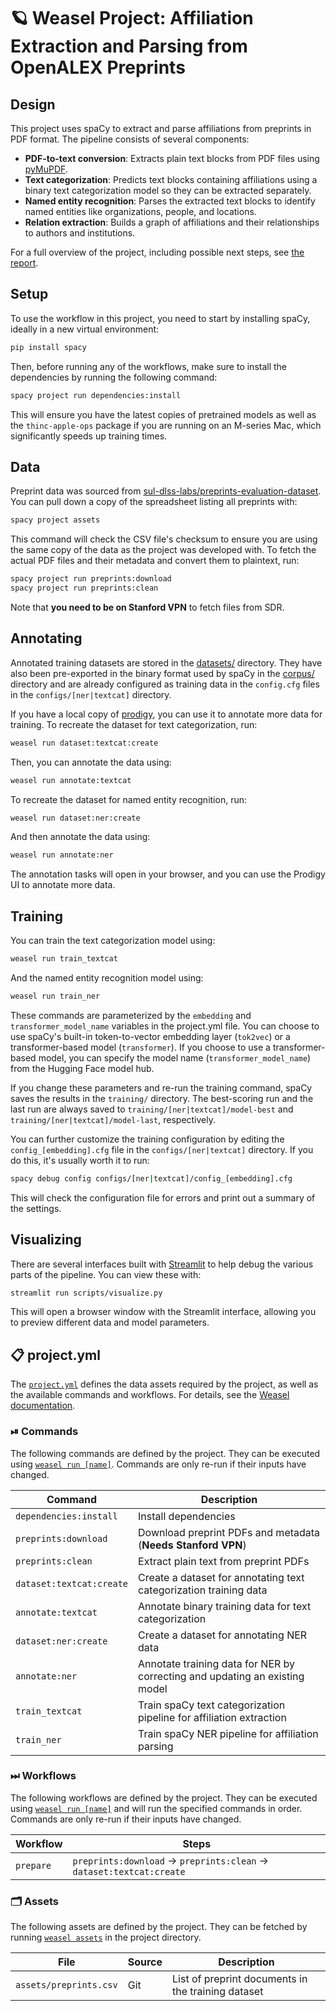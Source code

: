 <!-- WEASEL: AUTO-GENERATED DOCS START (do not remove) -->

# 🪐 Weasel Project: Affiliation Extraction and Parsing from OpenALEX Preprints

## Design
This project uses spaCy to extract and parse affiliations from preprints in PDF format. The pipeline consists of several components:

- **PDF-to-text conversion**: Extracts plain text blocks from PDF files using [pyMuPDF](https://pymupdf.readthedocs.io/en/latest/).
- **Text categorization**: Predicts text blocks containing affiliations using a binary text categorization model so they can be extracted separately.
- **Named entity recognition**: Parses the extracted text blocks to identify named entities like organizations, people, and locations.
- **Relation extraction**: Builds a graph of affiliations and their relationships to authors and institutions.

For a full overview of the project, including possible next steps, see [the report](https://docs.google.com/document/d/1kdqEFBh0IolQUq-xybDajOPejoLRKy1cF4b7LycTv60/edit?usp=sharing).

## Setup
To use the workflow in this project, you need to start by installing spaCy, ideally in a new virtual environment:
```sh
pip install spacy
```
Then, before running any of the workflows, make sure to install the dependencies by running the following command:
```sh
spacy project run dependencies:install
```
This will ensure you have the latest copies of pretrained models as well as the `thinc-apple-ops` package if you are running on an M-series Mac, which significantly speeds up training times.

## Data
Preprint data was sourced from [sul-dlss-labs/preprints-evaluation-dataset](https://github.com/sul-dlss-labs/preprints-evaluation-dataset). You can pull down a copy of the spreadsheet listing all preprints with:
```sh
spacy project assets
```
This command will check the CSV file's checksum to ensure you are using the same copy of the data as the project was developed with. To fetch the actual PDF files and their metadata and convert them to plaintext, run:
```sh
spacy project run preprints:download
spacy project run preprints:clean
```
Note that **you need to be on Stanford VPN** to fetch files from SDR.

## Annotating
Annotated training datasets are stored in the [datasets/](datasets/) directory. They have also been pre-exported in the binary format used by spaCy in the [corpus/](corpus/) directory and are already configured as training data in the `config.cfg` files in the `configs/[ner|textcat]` directory.

If you have a local copy of [prodigy](https://prodi.gy/), you can use it to annotate more data for training. To recreate the dataset for text categorization, run:
```sh
weasel run dataset:textcat:create
```
Then, you can annotate the data using:
```sh
weasel run annotate:textcat
```
To recreate the dataset for named entity recognition, run:
```sh
weasel run dataset:ner:create
```
And then annotate the data using:
```sh
weasel run annotate:ner
```
The annotation tasks will open in your browser, and you can use the Prodigy UI to annotate more data.

## Training
You can train the text categorization model using:
```sh
weasel run train_textcat
```
And the named entity recognition model using:
```sh
weasel run train_ner
```
These commands are parameterized by the `embedding` and `transformer_model_name` variables in the project.yml file. You can choose to use spaCy's built-in token-to-vector embedding layer (`tok2vec`) or a transformer-based model (`transformer`). If you choose to use a transformer-based model, you can specify the model name (`transformer_model_name`) from the Hugging Face model hub.

If you change these parameters and re-run the training command, spaCy saves the results in the `training/` directory. The best-scoring run and the last run are always saved to `training/[ner|textcat]/model-best` and `training/[ner|textcat]/model-last`, respectively.

You can further customize the training configuration by editing the `config_[embedding].cfg` file in the `configs/[ner|textcat]` directory. If you do this, it's usually worth it to run:
```sh
spacy debug config configs/[ner|textcat]/config_[embedding].cfg
```
This will check the configuration file for errors and print out a summary of the settings.

## Visualizing
There are several interfaces built with [Streamlit](https://streamlit.io/) to help debug the various parts of the pipeline. You can view these with:
```sh
streamlit run scripts/visualize.py
```
This will open a browser window with the Streamlit interface, allowing you to preview different data and model parameters.


## 📋 project.yml

The [`project.yml`](project.yml) defines the data assets required by the
project, as well as the available commands and workflows. For details, see the
[Weasel documentation](https://github.com/explosion/weasel).

### ⏯ Commands

The following commands are defined by the project. They
can be executed using [`weasel run [name]`](https://github.com/explosion/weasel/tree/main/docs/cli.md#rocket-run).
Commands are only re-run if their inputs have changed.

| Command | Description |
| --- | --- |
| `dependencies:install` | Install dependencies |
| `preprints:download` | Download preprint PDFs and metadata (**Needs Stanford VPN**) |
| `preprints:clean` | Extract plain text from preprint PDFs |
| `dataset:textcat:create` | Create a dataset for annotating text categorization training data |
| `annotate:textcat` | Annotate binary training data for text categorization |
| `dataset:ner:create` | Create a dataset for annotating NER data |
| `annotate:ner` | Annotate training data for NER by correcting and updating an existing model |
| `train_textcat` | Train spaCy text categorization pipeline for affiliation extraction |
| `train_ner` | Train spaCy NER pipeline for affiliation parsing |

### ⏭ Workflows

The following workflows are defined by the project. They
can be executed using [`weasel run [name]`](https://github.com/explosion/weasel/tree/main/docs/cli.md#rocket-run)
and will run the specified commands in order. Commands are only re-run if their
inputs have changed.

| Workflow | Steps |
| --- | --- |
| `prepare` | `preprints:download` &rarr; `preprints:clean` &rarr; `dataset:textcat:create` |

### 🗂 Assets

The following assets are defined by the project. They can
be fetched by running [`weasel assets`](https://github.com/explosion/weasel/tree/main/docs/cli.md#open_file_folder-assets)
in the project directory.

| File | Source | Description |
| --- | --- | --- |
| `assets/preprints.csv` | Git | List of preprint documents in the training dataset |

<!-- WEASEL: AUTO-GENERATED DOCS END (do not remove) -->

